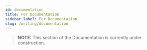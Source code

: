 ```yaml
---
id: documentation
title: For Documentation
sidebar_label: For Documentation
slug: /writing/documentation
---
```


> **NOTE:**
> This section of the Documentation is currently under construction.

